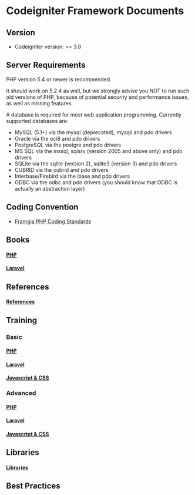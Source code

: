# Codeigniter Framework Documents

## Version
- Codeigniter version: >= 3.0

## Server Requirements
  PHP version 5.4 or newer is recommended.

  It should work on 5.2.4 as well, but we strongly advise you NOT to run such old versions of PHP, because of potential security and performance issues, as well as missing features.

  A database is required for most web application programming. Currently supported databases are:

  - MySQL (5.1+) via the mysql (deprecated), mysqli and pdo drivers
  - Oracle via the oci8 and pdo drivers
  - PostgreSQL via the postgre and pdo drivers
  - MS SQL via the mssql, sqlsrv (version 2005 and above only) and pdo drivers
  - SQLite via the sqlite (version 2), sqlite3 (version 3) and pdo drivers
  - CUBRID via the cubrid and pdo drivers
  - Interbase/Firebird via the ibase and pdo drivers
  - ODBC via the odbc and pdo drivers (you should know that ODBC is actually an abstraction layer)

## Coding Convention
- [Framgia PHP Coding Standards](https://github.com/framgia/coding-standards/blob/master/eng/README.md#php)

## Books
#### [PHP](./books.md#php)
#### [Laravel](./books.md#laravel)

## References
#### [References](./references.md)

## Training

### Basic
#### [PHP](./training.md#php)

#### [Laravel](./training.md#laravel)

#### [Javascript & CSS](./training.md#javascript--css)

### Advanced
#### [PHP](./training.md#php-1)

#### [Laravel](./training.md#laravel-1)

#### [Javascript & CSS](./training.md#javascript--css-1)

## Libraries
#### [Libraries](./libraries.md)

## Best Practices
